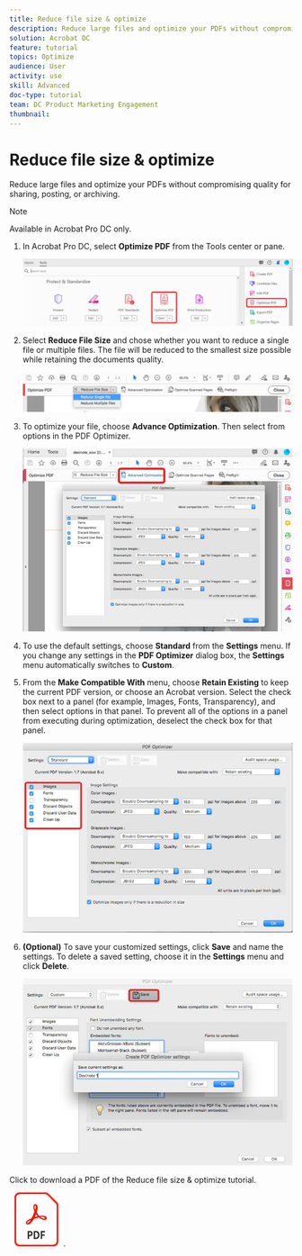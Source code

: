 ```yaml
---
title: Reduce file size & optimize
description: Reduce large files and optimize your PDFs without compromising quality for sharing, posting, or archiving
solution: Acrobat DC
feature: tutorial
topics: Optimize
audience: User
activity: use
skill: Advanced
doc-type: tutorial
team: DC Product Marketing Engagement
thumbnail:
---
```


# Reduce file size & optimize

Reduce large files and optimize your PDFs without compromising quality for sharing, posting, or archiving.

>[!NOTE]
>
>Available in Acrobat Pro DC only.

1. In Acrobat Pro DC, select **Optimize PDF** from the Tools center or pane.

    ![Reduce Step 1](../assets/Reduce_1.png)

1. Select **Reduce File Size** and chose whether you want to reduce a single file or multiple files. The file will be reduced to the smallest size possible while retaining the documents quality.

    ![Reduce Step 2](../assets/Reduce_2.png)

1. To optimize your file, choose **Advance Optimization**. Then select from options in the PDF Optimizer.

    ![Reduce Step 3](../assets/Reduce_3.png)

1. To use the default settings, choose **Standard** from the **Settings** menu. If you change any settings in the **PDF Optimizer** dialog box, the **Settings** menu automatically switches to **Custom**.

1. From the **Make Compatible With** menu, choose **Retain Existing** to keep the current PDF version, or choose an Acrobat version. Select the check box next to a panel (for example, Images, Fonts, Transparency), and then select options in that panel. To prevent all of the options in a panel from executing during optimization, deselect the check box for that panel.

    ![Reduce Step 5](../assets/Reduce_5.png)

1. **(Optional)** To save your customized settings, click **Save** and name the settings. To delete a saved setting, choose it in the **Settings** menu and click **Delete**.

    ![Reduce Step 6](../assets/Reduce_6.png)

Click to download a PDF of the Reduce file size & optimize tutorial.    

[![Download Reduce file size & optimize tutorial](../assets/acrobat_PDF_96.png)](../assets/AcrobatDCReduce.pdf).